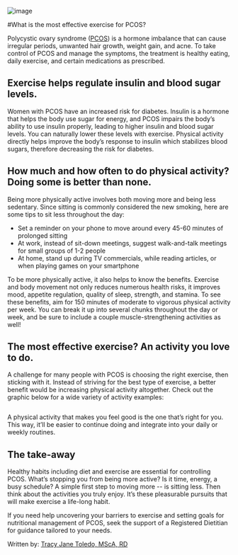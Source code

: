 ![image](https://tracyjanenutrition.com/wp-content/uploads/2019/09/action-active-agility-1921761.jpg)

#What is the most effective exercise for PCOS?  

<!-- wp:paragraph -->
<p>Polycystic ovary syndrome (<a rel="noreferrer noopener" aria-label=" (opens in a new tab)" href="https://tracyjanenutrition.com/3-great-diet-and-lifestyle-tips-when-youre-diagnosed-with-pcos/" target="_blank">PCOS</a>) is a hormone imbalance that can cause irregular periods, unwanted hair growth, weight gain, and acne. To take control of PCOS and manage the symptoms, the treatment is healthy eating, daily exercise, and certain medications as prescribed. </p>
<!-- /wp:paragraph -->

<!-- wp:heading -->
<h2>Exercise helps regulate insulin and blood sugar levels.</h2>
<!-- /wp:heading -->

<!-- wp:paragraph -->
<p>Women with PCOS have an increased risk for diabetes. Insulin is a hormone that helps the body use sugar for energy, and PCOS impairs the body’s ability to use insulin properly, leading to higher insulin and blood sugar levels. You can naturally lower these levels with exercise. Physical activity directly helps improve the body’s response to insulin which stabilizes blood sugars, therefore decreasing the risk for diabetes.</p>
<!-- /wp:paragraph -->

<!-- wp:heading -->
<h2><strong>How much and how often to do physical activity? Doing some is better than none.</strong></h2>
<!-- /wp:heading -->

<!-- wp:paragraph -->
<p>Being more physically active involves both moving more and being less sedentary. Since sitting is commonly considered the new smoking, here are some tips to sit less throughout the day:&nbsp;</p>
<!-- /wp:paragraph -->

<!-- wp:list -->
<ul><li>Set a reminder on your phone to move around every 45-60 minutes of prolonged sitting</li><li>At work, instead of sit-down meetings, suggest walk-and-talk meetings for small groups of 1-2 people</li><li>At home, stand up during TV commercials, while reading articles, or when playing games on your smartphone</li></ul>
<!-- /wp:list -->

<!-- wp:paragraph -->
<p>To be more physically active, it also helps to know the benefits. Exercise and body movement not only reduces numerous health risks, it improves mood, appetite regulation, quality of sleep, strength, and stamina. To see these benefits, aim for 150 minutes of moderate to vigorous physical activity per week. You can break it up into several chunks throughout the day or week, and be sure to include a couple muscle-strengthening activities as well!</p>
<!-- /wp:paragraph -->

<!-- wp:heading -->
<h2><strong>The most effective exercise? An activity you love to do.</strong></h2>
<!-- /wp:heading -->

<!-- wp:paragraph -->
<p>A challenge for many people with PCOS is choosing the right exercise, then sticking with it. Instead of striving for the best type of exercise, a better benefit would be increasing physical activity altogether. Check out the graphic below for a wide variety of activity examples:</p>
<!-- /wp:paragraph -->

<!-- wp:image {"id":2043} -->
<figure class="wp-block-image"><img src="https://tracyjanenutrition.com/wp-content/uploads/2019/09/exercise-graphic-1-1017x1024.png" alt="" class="wp-image-2043"/></figure>
<!-- /wp:image -->

<!-- wp:paragraph -->
<p>A physical activity that makes you feel good is the one that’s right for you. This way, it’ll be easier to continue doing and integrate into your daily or weekly routines. </p>
<!-- /wp:paragraph -->

<!-- wp:heading -->
<h2><strong>The take-away</strong></h2>
<!-- /wp:heading -->

<!-- wp:paragraph -->
<p>Healthy habits including diet and exercise are essential for controlling PCOS. What’s stopping you from being more active? Is it time, energy, a busy schedule? A simple first step to moving more -- is sitting less. Then think about the activities you truly enjoy. It’s these pleasurable pursuits that will make exercise a life-long habit.&nbsp;</p>
<!-- /wp:paragraph -->

<!-- wp:paragraph -->
<p>If you need help uncovering your barriers to exercise and setting goals for nutritional management of PCOS, seek the support of a Registered Dietitian for guidance tailored to your needs.&nbsp;</p>
<!-- /wp:paragraph -->

<!-- wp:paragraph -->
<p></p>
<!-- /wp:paragraph -->

<!-- wp:paragraph -->
<p>Written by: <a href="https://tracyjanenutrition.com/" target="_blank" rel="noreferrer noopener" aria-label="Tracy Jane Toledo, MScA, RD (opens in a new tab)">Tracy Jane Toledo, MScA, RD</a><br></p>
<!-- /wp:paragraph -->